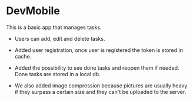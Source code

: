 # DevMobile

This is a basic app that manages tasks.

+ Users can add, edit and delete tasks.

+ Added user registration, once user is registered the token is stored in cache.

+ Added the possibility to see done tasks and reopen them if needed. Done tasks are stored in a local db.

+ We also added image compression because pictures are usually heavy if they surpass a certain size and they can't be uploaded to the server.
